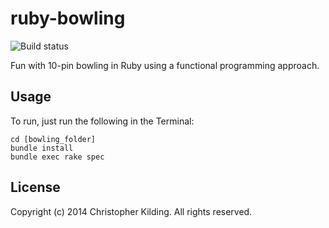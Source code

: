 # ruby-bowling

![Build status](https://travis-ci.org/themasterchef/ruby-bowling.svg?branch=master)

Fun with 10-pin bowling in Ruby using a functional programming approach.

## Usage

To run, just run the following in the Terminal:

    cd [bowling_folder]
    bundle install
    bundle exec rake spec

## License

Copyright (c) 2014 Christopher Kilding. All rights reserved.